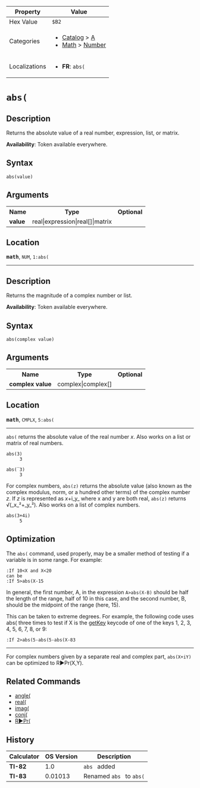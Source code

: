 | Property      | Value |
|---------------|-------|
| Hex Value     | `$B2`|
| Categories    | <ul><li>[Catalog](<../categories/Catalog.md>) > [A](<../categories/Catalog.md#A>)</li><li>[Math](<../categories/Math.md>) > [Number](<../categories/Math.md#Number>)</li></ul> |
| Localizations | <ul><li><b>FR</b>: `abs(`</li></ul> |

# `abs(`

## Description
Returns the absolute value of a real number, expression, list, or matrix.


<b>Availability</b>: Token available everywhere.

## Syntax
`abs(value)`

## Arguments
<table>
<tr><th>Name</th><th>Type</th><th>Optional</th></tr>

<tr><td><b>value</b></td><td>real|expression|real[]|matrix</td><td></td></tr>

</table>

## Location
<tt><kbd><b>math</b></kbd></tt>, `NUM`, `1:abs(`
<hr>

## Description
Returns the magnitude of a complex number or list.


<b>Availability</b>: Token available everywhere.

## Syntax
`abs(complex value)`

## Arguments
<table>
<tr><th>Name</th><th>Type</th><th>Optional</th></tr>

<tr><td><b>complex value</b></td><td>complex|complex[]</td><td></td></tr>

</table>

## Location
<tt><kbd><b>math</b></kbd></tt>, `CMPLX`, `5:abs(`
<hr>

`abs(` returns the absolute value of the real number _x_. Also works on a list or matrix of real numbers.

```ti-basic
abs(3)
     3

abs(‾3)
     3
```

For complex numbers, `abs(z)` returns the absolute value (also known as the complex modulus, norm, or a hundred other terms) of the complex number _z_. If _z_ is represented as _x_+i_y_ where x and y are both real, `abs(z)` returns √(_x_²+_y_²). Also works on a list of complex numbers.

```ti-basic
abs(3+4i)
     5
```

## Optimization

The `abs(` command, used properly, may be a smaller method of testing if a variable is in some range. For example:

```ti-basic
:If 10<X and X<20
can be
:If 5>abs(X-15
```

In general, the first number, A, in the expression `A>abs(X-B)` should be half the length of the range, half of 10 in this case, and the second number, B, should be the midpoint of the range (here, 15).

This can be taken to extreme degrees. For example, the following code uses abs( three times to test if X is the [getKey](/getkey) keycode of one of the keys 1, 2, 3, 4, 5, 6, 7, 8, or 9:

```ti-basic
:If 2>abs(5-abs(5-abs(X-83
```

* * *

For complex numbers given by a separate real and complex part, `abs(X+iY)` can be optimized to R►Pr(X,Y).

## Related Commands

*   [angle(](/angle)
*   [real(](/real-func)
*   [imag(](/imag)
*   [conj(](/conj)
*   [R►Pr(](/r-pr)

## History
| Calculator | OS Version | Description |
|------------|------------|-------------|
| <b>TI-82</b> | 1.0 | `abs ` added |
| <b>TI-83</b> | 0.01013 | Renamed `abs ` to `abs(`


